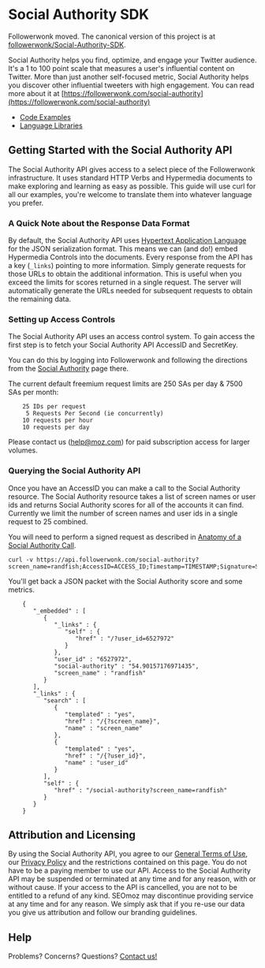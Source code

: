 Social Authority SDK
====================

Followerwonk moved. The canonical version of this project is at [followerwonk/Social-Authority-SDK](https://github.com/followerwonk/Social-Authority-SDK).

Social Authority helps you find, optimize, and engage your Twitter audience. It's a 1 to 100 point scale that measures a user's influential content on Twitter.
More than just another self-focused metric, Social Authority helps you discover other influential tweeters with high engagement. You can read more about it at [https://followerwonk.com/social-authority](https://followerwonk.com/social-authority)

* [Code Examples](https://github.com/seomoz/Social-Authority-SDK/tree/master/code-examples)
* [Language Libraries](https://github.com/seomoz/Social-Authority-SDK/tree/master/client-libraries)

## Getting Started with the Social Authority API

The Social Authority API gives access to a select piece of the Followerwonk infrastructure. It uses standard HTTP Verbs and Hypermedia documents to make exploring and learning as easy as possible. This guide will use curl for all our examples, you're welcome to translate them into whatever language you prefer.

### A Quick Note about the Response Data Format

By default, the Social Authority API uses [Hypertext Application Language](http://stateless.co/hal_specification.html) for the JSON serialization format. This means we can (and do!) embed Hypermedia Controls into the documents. Every response from the API has a key (`_links`) pointing to more information. Simply generate requests for those URLs to obtain the additional information. This is useful when you exceed the limits for scores returned in a single request. The server will automatically generate the URLs needed for subsequent requests to obtain the remaining data.

### Setting up Access Controls

The Social Authority API uses an access control system. To gain access the first step is to fetch your Social Authority API AccessID and SecretKey.

You can do this by logging into Followerwonk and following the directions from the [Social Authority](https://followerwonk.com/social-authority) page there.

The current default freemium request limits are 250 SAs per day & 7500 SAs per month:

        25 IDs per request
         5 Requests Per Second (ie concurrently)
        10 requests per hour
        10 requests per day

Please contact us (help@moz.com) for paid subscription access for larger volumes.

### Querying the Social Authority API

Once you have an AccessID you can make a call to the Social Authority resource. The Social Authority resource takes a list of screen names or user ids and returns Social Authority scores for all of the accounts it can find. Currently we limit the number of screen names and user ids in a single request to 25 combined.

You will need to perform a signed request as described in [Anatomy of a Social Authority Call](https://github.com/seomoz/Social-Authority-SDK/blob/master/docs/Anatomy-of-a-Social-Authority-API-Call.md).

    curl -v https://api.followerwonk.com/social-authority?screen_name=randfish;AccessID=ACCESS_ID;Timestamp=TIMESTAMP;Signature=SIGNATURE_HMAC

You'll get back a JSON packet with the Social Authority score and some metrics.

        {
           "_embedded" : [
              {
                 "_links" : {
                    "self" : {
                       "href" : "/?user_id=6527972"
                    }
                 },
                 "user_id" : "6527972",
                 "social-authority" : "54.90157176971435",
                 "screen_name" : "randfish"
              }
           ],
           "_links" : {
              "search" : [
                 {
                    "templated" : "yes",
                    "href" : "/{?screen_name}",
                    "name" : "screen_name"
                 },
                 {
                    "templated" : "yes",
                    "href" : "/{?user_id}",
                    "name" : "user_id"
                 }
              ],
              "self" : {
                 "href" : "/social-authority?screen_name=randfish"
              }
           }
        }

## Attribution and Licensing

By using the Social Authority API, you agree to our [General Terms of Use](http://www.seomoz.org/users/terms), our [Privacy Policy](http://www.seomoz.org/pages/privacy) and the restrictions contained on this page. You do not have to be a paying member to use our API. Access to the Social Authority API may be suspended or terminated at any time and for any reason, with or without cause. If your access to the API is cancelled, you are not to be entitled to a refund of any kind. SEOmoz may discontinue providing service at any time and for any reason. We simply ask that if you re-use our data you give us attribution and follow our branding guidelines.

## Help

Problems? Concerns? Questions? [Contact us!](http://www.seomoz.org/help)

